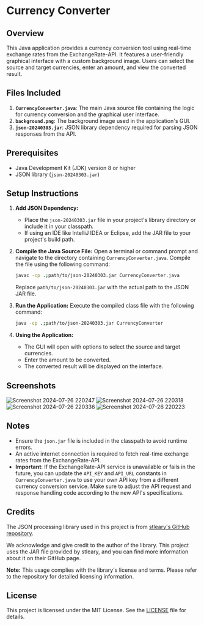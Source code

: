 # Currency Converter

## Overview

This Java application provides a currency conversion tool using real-time exchange rates from the ExchangeRate-API. It features a user-friendly graphical interface with a custom background image. Users can select the source and target currencies, enter an amount, and view the converted result.

## Files Included

1. **`CurrencyConverter.java`**: The main Java source file containing the logic for currency conversion and the graphical user interface.
2. **`background.png`**: The background image used in the application's GUI.
3. **`json-20240303.jar`**: JSON library dependency required for parsing JSON responses from the API.

## Prerequisites

- Java Development Kit (JDK) version 8 or higher
- JSON library (`json-20240303.jar`)

## Setup Instructions

1. **Add JSON Dependency:**
   - Place the `json-20240303.jar` file in your project's library directory or include it in your classpath.
   - If using an IDE like IntelliJ IDEA or Eclipse, add the JAR file to your project's build path.

2. **Compile the Java Source File:**
   Open a terminal or command prompt and navigate to the directory containing `CurrencyConverter.java`. Compile the file using the following command:
   ```bash
   javac -cp .;path/to/json-20240303.jar CurrencyConverter.java
   ```
   Replace `path/to/json-20240303.jar` with the actual path to the JSON JAR file.

3. **Run the Application:**
   Execute the compiled class file with the following command:
   ```bash
   java -cp .;path/to/json-20240303.jar CurrencyConverter
   ```

4. **Using the Application:**
   - The GUI will open with options to select the source and target currencies.
   - Enter the amount to be converted.
   - The converted result will be displayed on the interface.

## Screenshots

![Screenshot 2024-07-26 220247](https://github.com/user-attachments/assets/31d42c38-4c08-4cfb-b8a5-b0e6ad4d2e76)
![Screenshot 2024-07-26 220318](https://github.com/user-attachments/assets/75decfb8-c19e-4f53-b0ef-322ea5220899)
![Screenshot 2024-07-26 220336](https://github.com/user-attachments/assets/6255222c-8669-4f6a-91d7-e55cf11d32e9)
![Screenshot 2024-07-26 220223](https://github.com/user-attachments/assets/0dcccbac-58d1-4097-b540-3d57ee211c34)

## Notes

- Ensure the `json.jar` file is included in the classpath to avoid runtime errors.
- An active internet connection is required to fetch real-time exchange rates from the ExchangeRate-API.
- **Important**: If the ExchangeRate-API service is unavailable or fails in the future, you can update the `API_KEY` and `API_URL` constants in `CurrencyConverter.java` to use your own API key from a different currency conversion service. Make sure to adjust the API request and response handling code according to the new API's specifications.

## Credits

The JSON processing library used in this project is from [stleary's GitHub repository](https://github.com/stleary/JSON-java). 

We acknowledge and give credit to the author of the library. This project uses the JAR file provided by stleary, and you can find more information about it on their GitHub page.

**Note:** This usage complies with the library's license and terms. Please refer to the repository for detailed licensing information.



## License

This project is licensed under the MIT License. See the [LICENSE](LICENSE) file for details.
